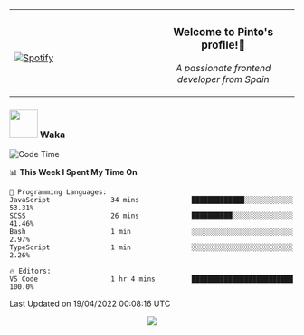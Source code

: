 <table width="100%" align="center"> 
  <tr>
  <td width="50%">
      
&nbsp; <br> [![Spotify](https://novatorem-zeta-rust.vercel.app/api/spotify)](https://open.spotify.com/user/novatorem-zeta-rust)

  </td>
  <td width="50%">
    <h3 align="center">Welcome to Pinto's profile!👋</h3>
    <p align="center"><em>A passionate frontend developer from Spain</em></p>
  </td>
  </table>

### <img src="https://media.giphy.com/media/VgCDAzcKvsR6OM0uWg/giphy.gif" width="50"> Waka

  <!--START_SECTION:waka-->
![Code Time](http://img.shields.io/badge/Code%20Time-244%20hrs%2035%20mins-blue)

📊 **This Week I Spent My Time On** 

```text
💬 Programming Languages: 
JavaScript               34 mins             █████████████░░░░░░░░░░░░   53.31% 
SCSS                     26 mins             ██████████░░░░░░░░░░░░░░░   41.46% 
Bash                     1 min               ░░░░░░░░░░░░░░░░░░░░░░░░░   2.97% 
TypeScript               1 min               ░░░░░░░░░░░░░░░░░░░░░░░░░   2.26%

🔥 Editors: 
VS Code                  1 hr 4 mins         █████████████████████████   100.0%

```


 Last Updated on 19/04/2022 00:08:16 UTC
<!--END_SECTION:waka-->

<div align="center">
<img src="https://github-readme-stats-gilt-tau.vercel.app/api/top-langs/?username=pinto-hub&layout=compact&theme=dracula" />
</div>
